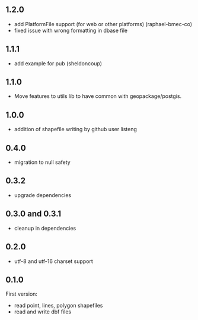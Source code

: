 
## 1.2.0

- add PlatformFile support (for web or other platforms) (raphael-bmec-co)
- fixed issue with wrong formatting in dbase file

## 1.1.1

- add example for pub (sheldoncoup)

## 1.1.0

- Move features to utils lib to have common with geopackage/postgis.

## 1.0.0

- addition of shapefile writing by github user listeng

## 0.4.0

- migration to null safety

## 0.3.2

- upgrade dependencies

## 0.3.0 and 0.3.1

- cleanup in dependencies

## 0.2.0

- utf-8 and utf-16 charset support 

## 0.1.0

First version:

- read point, lines, polygon shapefiles
- read and write dbf files


